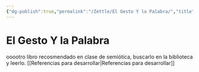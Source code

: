 ```yaml
---
{"dg-publish":true,"permalink":"/Zettle/El Gesto Y la Palabra/","title":"El Gesto Y la Palabra","updated":"2023-12-30T18:06:27.569-05:00"}
---
```



# El Gesto Y la Palabra

ooootro libro recosmendado en clase de semiótica, buscarlo en la biblioteca y leerlo.
[[Referencias para desarrollar\|Referencias para desarrollar]]